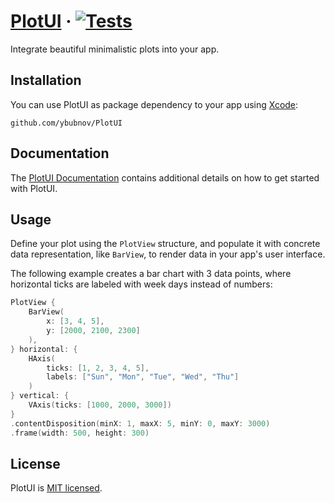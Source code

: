 # [PlotUI](https://plotui.pages.dev) &middot; [![Tests][Tests]](https://github.com/ybubnov/PlotUI)

Integrate beautiful minimalistic plots into your app.

## Installation

You can use PlotUI as package dependency to your app using
[Xcode](https://developer.apple.com/documentation/swift_packages/adding_package_dependencies_to_your_app):

```text
github.com/ybubnov/PlotUI
```

## Documentation

The [PlotUI Documentation](https://plotui.pages.dev) contains additional details on how
to get started with PlotUI.

## Usage

Define your plot using the `PlotView` structure, and populate it with concrete data
representation, like `BarView`, to render data in your app's user interface.

The following example creates a bar chart with 3 data points, where horizontal ticks
are labeled with week days instead of numbers:

```swift
PlotView {
    BarView(
        x: [3, 4, 5],
        y: [2000, 2100, 2300]
    ),
} horizontal: {
    HAxis(
        ticks: [1, 2, 3, 4, 5],
        labels: ["Sun", "Mon", "Tue", "Wed", "Thu"]
    )
} vertical: {
    VAxis(ticks: [1000, 2000, 3000])
}
.contentDisposition(minX: 1, maxX: 5, minY: 0, maxY: 3000)
.frame(width: 500, height: 300)
```

## License

PlotUI is [MIT licensed](LICENSE).

[Tests]: https://github.com/ybubnov/PlotUI/workflows/Tests/badge.svg
